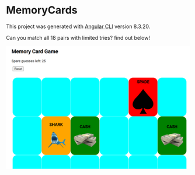 # MemoryCards

This project was generated with [Angular CLI](https://github.com/angular/angular-cli) version 8.3.20.

Can you match all 18 pairs with limited tries? find out below!

<a href="https://j0hnruss0.github.io/classic-memory/" target="_blank"><img src='/src/assets/images/memory-screen.png' width='700'></a>